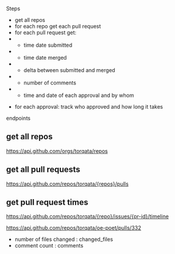 Steps

* get all repos
* for each repo get each pull request
* for each pull request get:
* - time date submitted
* - time date merged
* - delta between submitted and merged
* - number of comments 
* - time and date of each approval and by whom
- for each approval: track who approved and how long it takes



endpoints

## get all repos
https://api.github.com/orgs/torqata/repos

## get all pull requests
https://api.github.com/repos/torqata/{repos}/pulls


## get pull request times
https://api.github.com/repos/torqata/{repo}/issues/{pr-id}/timeline

https://api.github.com/repos/torqata/oe-poet/pulls/332
- number of files changed : changed_files
- comment count : comments
